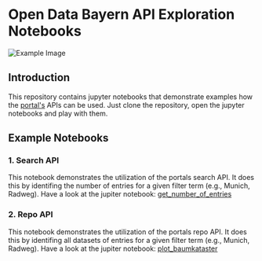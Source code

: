 # Open Data Bayern API Exploration Notebooks

![Example Image](./images/open-data-image.png)

## Introduction

This repository contains jupyter notebooks that demonstrate examples how the [portal's](https://opendata.bayern/home?locale=de) APIs can be used. Just clone the repository, open the jupyter notebooks and play with them.

## Example Notebooks

### 1. Search API

This notebook demonstrates the utilization of the portals search API. It does this by identifing the number of entries for a given filter term (e.g., Munich, Radweg). Have a look at the jupiter notebook: [get_number_of_entries](./notebooks/get_number_of_entries.ipynb)


### 2. Repo API

This notebook demonstrates the utilization of the portals repo API. It does this by identifing all datasets of entries for a given filter term (e.g., Munich, Radweg). Have a look at the jupiter notebook: [plot_baumkataster](./notebooks/plot_baumkataster.ipynb)